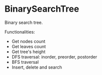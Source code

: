 # BinarySearchTree
Binary search tree.

Functionalities:
- Get nodes count
- Get leaves count
- Get tree's height
- DFS traversal: inorder, preorder, postorder
- BFS traversal
- Insert, delete and search
